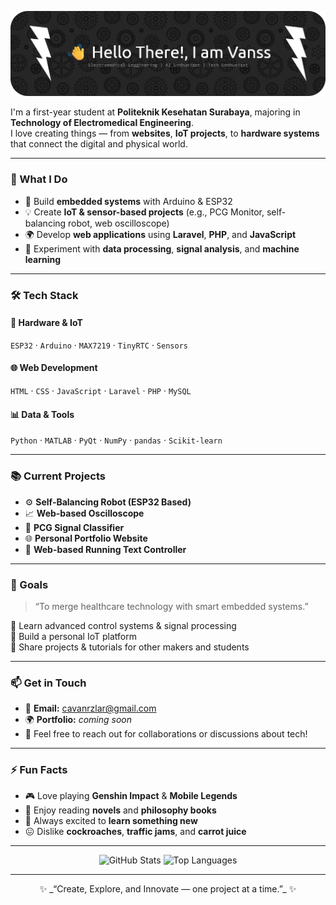 ![Header](img/banner.png)



I'm a first-year student at **Politeknik Kesehatan Surabaya**, majoring in **Technology of Electromedical Engineering**.  
I love creating things — from **websites**, **IoT projects**, to **hardware systems** that connect the digital and physical world.

---

### 🧠 What I Do

- 🧩 Build **embedded systems** with Arduino & ESP32  
- 💡 Create **IoT & sensor-based projects** (e.g., PCG Monitor, self-balancing robot, web oscilloscope)  
- 🌍 Develop **web applications** using **Laravel**, **PHP**, and **JavaScript**  
- 🧰 Experiment with **data processing**, **signal analysis**, and **machine learning**

---

### 🛠️ Tech Stack

#### 💾 Hardware & IoT
`ESP32` · `Arduino` · `MAX7219` · `TinyRTC` · `Sensors`  

#### 🌐 Web Development
`HTML` · `CSS` · `JavaScript` · `Laravel` · `PHP` · `MySQL`  

#### 📊 Data & Tools
`Python` · `MATLAB` · `PyQt` · `NumPy` · `pandas` · `Scikit-learn`

---

### 📚 Current Projects

- ⚙️ **Self-Balancing Robot (ESP32 Based)**
- 📈 **Web-based Oscilloscope**
- 🧠 **PCG Signal Classifier**
- 🌐 **Personal Portfolio Website**
- 💬 **Web-based Running Text Controller**

---

### 🧭 Goals

> “To merge healthcare technology with smart embedded systems.”

🎯 Learn advanced control systems & signal processing  
🚀 Build a personal IoT platform  
📘 Share projects & tutorials for other makers and students  

---

### 📫 Get in Touch

- 📧 **Email:** [cavanrzlar@gmail.com](mailto:cavanrzlar@gmail.com)  
- 🌍 **Portfolio:** _coming soon_  
- 💬 Feel free to reach out for collaborations or discussions about tech!

---

### ⚡ Fun Facts

- 🎮 Love playing **Genshin Impact** & **Mobile Legends**  
- 📖 Enjoy reading **novels** and **philosophy books**  
- 🧠 Always excited to **learn something new**  
- 😖 Dislike **cockroaches**, **traffic jams**, and **carrot juice**

---

<p align="center">
  <img src="https://github-readme-stats.vercel.app/api?username=Vanss&show_icons=true&theme=tokyonight" alt="GitHub Stats" height="150"/>
  <img src="https://github-readme-stats.vercel.app/api/top-langs/?username=Vanss&layout=compact&theme=tokyonight" alt="Top Languages" height="150"/>
</p>

---

<p align="center">✨ _“Create, Explore, and Innovate — one project at a time.”_ ✨</p>
